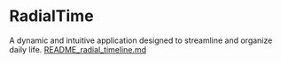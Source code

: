 # RadialTime
A dynamic and intuitive application designed to streamline and organize daily life.
[README_radial_timeline.md](https://github.com/user-attachments/files/21169703/README_radial_timeline.md)
